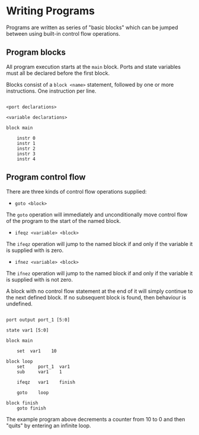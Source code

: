 
# Writing Programs

Programs are written as series of "basic blocks" which can be jumped between
using built-in control flow operations.


## Program blocks

All program execution starts at the `main` block. Ports and state variables
must all be declared before the first block.

Blocks consist of a `block <name>` statement, followed by one or more
instructions. One instruction per line.

```

<port declarations>

<variable declarations>

block main

    instr 0
    instr 1
    instr 2
    instr 3
    instr 4

```


## Program control flow

There are three kinds of control flow operations supplied:

- `goto <block>`

The `goto` operation will immediately and unconditionally move control flow of
the program to the start of the named block.

- `ifeqz <variable> <block>`

The `ifeqz` operation will jump to the named block if and only if the variable
it is supplied with is zero.

- `ifnez <variable> <block>`

The `ifnez` operation will jump to the named block if and only if the variable
it is supplied with is not zero.

A block with no control flow statement at the end of it will simply continue
to the next defined block. If no subsequent block is found, then behaviour is
undefined.


```

port output port_1 [5:0]

state var1 [5:0]

block main

    set  var1    10

block loop
    set     port_1  var1
    sub     var1    1
    
    ifeqz   var1    finish

    goto    loop

block finish
    goto finish
```

The example program above decrements a counter from 10 to 0 and then "quits"
by entering an infinite loop.

